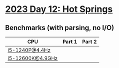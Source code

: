 # [2023 Day 12: Hot Springs](https://adventofcode.com/2023/day/12)

## Benchmarks (with parsing, no I/O)

| CPU              | Part 1 | Part 2 |
| ---------------- | ------ | ------ |
| i5-1240P@4.4Hz   |        |        |
| i5-12600K@4.9GHz |        |        |
